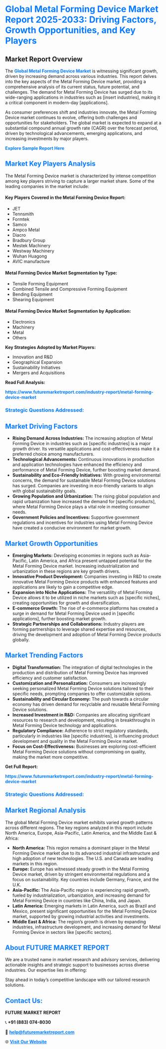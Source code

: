<h1 style="color: #007BFF;">Global Metal Forming Device Market Report 2025-2033: Driving Factors, Growth Opportunities, and Key Players</h1>

<section id="overview">
<h2>Market Report Overview</h2>
<p>The <a href="https://www.futuremarketreport.com/industry-report/metal-forming-device-market" style="color: #007BFF; text-decoration: none;"><strong>Global Metal Forming Device Market</strong></a> is witnessing significant growth, driven by increasing demand across various industries. This report delves into the key aspects of the Metal Forming Device market, providing a comprehensive analysis of its current status, future potential, and challenges. The demand for Metal Forming Device has surged due to its wide-ranging applications in industries such as [insert industries], making it a critical component in modern-day [applications].</p>
<p>As consumer preferences shift and industries innovate, the Metal Forming Device market continues to evolve, offering both challenges and opportunities for stakeholders. The global market is expected to expand at a substantial compound annual growth rate (CAGR) over the forecast period, driven by technological advancements, emerging applications, and increasing investments by major players.</p>
</section>

<section id="overview">
<p><a href="https://www.futuremarketreport.com/request-sample/reportId=54972" style="color: #007BFF; text-decoration: none;"><strong>Explore Sample Report Here</strong></a></p>
</section>

<section id="key-players">
<h2 style="color: #007BFF;">Market Key Players Analysis</h2>
<p>The Metal Forming Device market is characterized by intense competition among key players striving to capture a larger market share. Some of the leading companies in the market include:</p>
<h4>Key Players Covered in the Metal Forming Device Report:</h4>
<ul><li>JET</li><li>Tennsmith</li><li>Formtek</li><li>Samco</li><li>Ampco Metal</li><li>Diacro</li><li>Bradbury Group</li><li>Mestek Machinery</li><li>Westway Machinery</li><li>Wuhan Huagong</li><li>AVIC manufacture</li></ul>
<h4>Metal Forming Device Market Segmentation by Type:</h4>
<ul><li>Tensile Forming Equipment</li><li>Combined Tensile and Compressive Forming Equipment</li><li>Bending Equipment</li><li>Shearing Equipment</li></ul>

<h4>Metal Forming Device Market Segmentation by Application:</h4>
<ul><li>Electronics</li><li>Machinery</li><li>Metal</li><li>Others</li></ul>
<p><strong>Key Strategies Adopted by Market Players:</strong></p>
<ul>
<li>Innovation and R&D</li>
<li>Geographical Expansion</li>
<li>Sustainability Initiatives</li>
<li>Mergers and Acquisitions</li>
</ul>
</section>

<section>
<p><strong>Read Full Analysis: </strong></p><a href="https://www.futuremarketreport.com/industry-report/metal-forming-device-market" style="color: #007BFF; text-decoration: none;"><strong>https://www.futuremarketreport.com/industry-report/metal-forming-device-market</strong></a>
<h3 style="color: #007BFF;">Strategic Questions Addressed:</h3>
</section>

<section id="driving-factors">
<h2 style="color: #007BFF;">Market Driving Factors</h2>
<ul>
<li><strong>Rising Demand Across Industries:</strong> The increasing adoption of Metal Forming Device in industries such as [specific industries] is a major growth driver. Its versatile applications and cost-effectiveness make it a preferred choice among manufacturers.</li>
<li><strong>Technological Advancements:</strong> Continuous innovations in production and application technologies have enhanced the efficiency and performance of Metal Forming Device, further boosting market demand.</li>
<li><strong>Sustainability and Eco-Friendly Initiatives:</strong> With growing environmental concerns, the demand for sustainable Metal Forming Device solutions has surged. Companies are investing in eco-friendly variants to align with global sustainability goals.</li>
<li><strong>Growing Population and Urbanization:</strong> The rising global population and rapid urbanization have increased the demand for [specific products], where Metal Forming Device plays a vital role in meeting consumer needs.</li>
<li><strong>Government Policies and Incentives:</strong> Supportive government regulations and incentives for industries using Metal Forming Device have created a conducive environment for market growth.</li>
</ul>
</section>

<section id="growth-opportunities">
<h2 style="color: #007BFF;">Market Growth Opportunities</h2>
<ul>
<li><strong>Emerging Markets:</strong> Developing economies in regions such as Asia-Pacific, Latin America, and Africa present untapped potential for the Metal Forming Device market. Increasing industrialization and urbanization in these regions are key growth drivers.</li>
<li><strong>Innovative Product Development:</strong> Companies investing in R&D to create innovative Metal Forming Device products with enhanced features and applications are likely to gain a competitive edge.</li>
<li><strong>Expansion into Niche Applications:</strong> The versatility of Metal Forming Device allows it to be utilized in niche markets such as [specific niches], creating opportunities for growth and diversification.</li>
<li><strong>E-commerce Growth:</strong> The rise of e-commerce platforms has created a surge in demand for Metal Forming Device used in [specific applications], further boosting market growth.</li>
<li><strong>Strategic Partnerships and Collaborations:</strong> Industry players are forming partnerships to leverage shared expertise and resources, driving the development and adoption of Metal Forming Device products globally.</li>
</ul>
</section>

<section id="trending-factors">
<h2 style="color: #007BFF;">Market Trending Factors</h2>
<ul>
<li><strong>Digital Transformation:</strong> The integration of digital technologies in the production and distribution of Metal Forming Device has improved efficiency and customer satisfaction.</li>
<li><strong>Customization and Personalization:</strong> Consumers are increasingly seeking personalized Metal Forming Device solutions tailored to their specific needs, prompting companies to offer customizable options.</li>
<li><strong>Sustainability and Circular Economy:</strong> The push towards a circular economy has driven demand for recyclable and reusable Metal Forming Device solutions.</li>
<li><strong>Increased Investment in R&D:</strong> Companies are allocating significant resources to research and development, resulting in breakthroughs in Metal Forming Device technology and applications.</li>
<li><strong>Regulatory Compliance:</strong> Adherence to strict regulatory standards, particularly in industries like [specific industries], is influencing product development and quality in the Metal Forming Device market.</li>
<li><strong>Focus on Cost-Effectiveness:</strong> Businesses are exploring cost-efficient Metal Forming Device solutions without compromising on quality, making the market more competitive.</li>
</ul>
</section>

<section>
<p><strong>Get Full Report: </strong></p><a href="https://www.futuremarketreport.com/industry-report/metal-forming-device-market" style="color: #007BFF; text-decoration: none;"><strong>https://www.futuremarketreport.com/industry-report/metal-forming-device-market</strong></a>
<h3 style="color: #007BFF;">Strategic Questions Addressed:</h3>
</section>


<section id="regional-analysis">
<h2 style="color: #007BFF;">Market Regional Analysis</h2>
<p>The global Metal Forming Device market exhibits varied growth patterns across different regions. The key regions analyzed in this report include North America, Europe, Asia-Pacific, Latin America, and the Middle East & Africa:</p>
<ul>
<li><strong>North America:</strong> This region remains a dominant player in the Metal Forming Device market due to its advanced industrial infrastructure and high adoption of new technologies. The U.S. and Canada are leading markets in this region.</li>
<li><strong>Europe:</strong> Europe has witnessed steady growth in the Metal Forming Device market, driven by stringent environmental regulations and a focus on sustainability. Key countries include Germany, France, and the U.K.</li>
<li><strong>Asia-Pacific:</strong> The Asia-Pacific region is experiencing rapid growth, fueled by industrialization, urbanization, and increasing demand for Metal Forming Device in countries like China, India, and Japan.</li>
<li><strong>Latin America:</strong> Emerging markets in Latin America, such as Brazil and Mexico, present significant opportunities for the Metal Forming Device market, supported by growing industrial activities and investments.</li>
<li><strong>Middle East & Africa:</strong> The region’s growth is driven by expanding industries, infrastructure development, and increasing demand for Metal Forming Device in sectors like [specific sectors].</li>
</ul>
</section>

<footer>
<h2 style="color: #007BFF;">About FUTURE MARKET REPORT</h2>
<p>We are a trusted name in market research and advisory services, delivering actionable insights and strategic support to businesses across diverse industries. Our expertise lies in offering:</p>

<p>Stay ahead in today’s competitive landscape with our tailored research solutions.</p>

<h2 style="color: #007BFF;">Contact Us:</h2>
<p><strong>FUTURE MARKET REPORT</strong></p>
<p>📞 <strong>+91 (883) 074-8030</strong></p>
<p>📧 <strong><a href="mailto:help@futuremarketreport.com" style="color: #007BFF;">help@futuremarketreport.com</a></strong></p>
<p>🌐 <strong><a href="https://www.futuremarketreport.com/" style="color: #007BFF;">Visit Our Website</a></strong></p>
</footer>